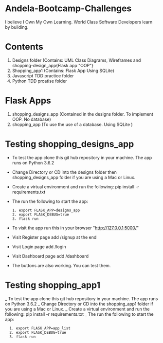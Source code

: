 # Andela-Bootcamp-Challenges
I believe I Own My Own Learning. World Class Software Developers learn by building.

# Contents
1. Designs folder (Contains: UML Class Diagrams, Wireframes and shopping-design_app{Flask app "OOP"}
2. Shopping_app1 (Contains: Flask App Using SQLite)
3. Javascript TDD practice folder
4. Python TDD prcatise folder

# Flask Apps 
1. shopping_designs_app (Contained in the designs folder. To implement OOP. No database)
2. shopping_app (To use the use of a database. Using SQLite )

# Testing shopping_designs_app

- To test the app clone this git hub repository in your machine. The app runs on Python 3.6.2
- Change Directory or CD into the designs folder then shopping_designs_app folder if you are using a Mac or Linux.
- Create a virtual environment and run the following: pip install -r requirements.txt
- The run the following to start the app:

      1. export FLASK_APP=designs_app
      2. export FLASK_DEBUG=true
      3. flask run
      
 - To visit the app run this in your browser "http://127.0.0.1:5000/"
 - Visit Register page add /signup at the end
 - Visit Login page add /login
 - Visit Dashboard page add /dashboard
 - The buttons are also working. You can test them.

# Testing shopping_app1

_ To test the app clone this git hub repository in your machine. The app runs on Python 3.6.2
_ Change Directory or CD into the shopping_app1 folder if you are using a Mac or Linux.
_ Create a virtual environment and run the following: pip install -r requirements.txt
_ The run the following to start the app:

      1. export FLASK_APP=app_list
      2. export FLASK_DEBUG=true
      3. flask run
      

